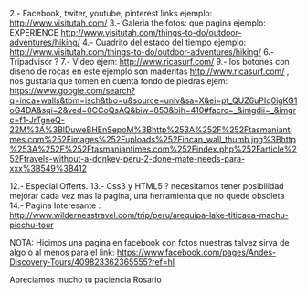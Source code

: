 2.- Facebook, twiter, youtube, pinterest links ejemplo: http://www.visitutah.com/
3.- Galeria the fotos: que pagina ejemplo: EXPERIENCE http://www.visitutah.com/things-to-do/outdoor-adventures/hiking/
4.- Cuadrito del estado del tiempo ejemplo: http://www.visitutah.com/things-to-do/outdoor-adventures/hiking/
6.- Tripadvisor ?
7.- Video ejem: http://www.ricasurf.com/
9.-  los botones con diseno de rocas en este ejemplo son maderitas http://www.ricasurf.com/ , nos gustaria que tomen en cuenta fondo de piedras ejem: https://www.google.com/search?q=inca+walls&tbm=isch&tbo=u&source=univ&sa=X&ei=pt_QUZ6uPIq0igKG1oG4DA&sqi=2&ved=0CCoQsAQ&biw=853&bih=410#facrc=_&imgdii=_&imgrc=f1-JrTgneQ-22M%3A%3BlDuweBHEnSepoM%3Bhttp%253A%252F%252Ftasmaniantimes.com%252Fimages%252Fuploads%252Fincan_wall_thumb.jpg%3Bhttp%253A%252F%252Ftasmaniantimes.com%252Findex.php%252Farticle%252Ftravels-without-a-donkey-peru-2-done-mate-needs-para-xxx%3B549%3B412

12.- Especial Offerts.
13.- Css3 y HTML5 ? necesitamos tener posibilidad mejorar cada vez mas la pagina, una herramienta que no quede obsoleta
14.- Pagina Interesante : http://www.wildernesstravel.com/trip/peru/arequipa-lake-titicaca-machu-picchu-tour
 

NOTA: Hicimos una pagina en facebook con fotos nuestras talvez sirva de algo o al menos para el link: https://www.facebook.com/pages/Andes-Discovery-Tours/409823362365555?ref=hl

Apreciamos mucho tu paciencia
Rosario